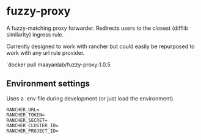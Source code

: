 # fuzzy-proxy
A fuzzy-matching proxy forwarder. Redirects users to the closest (difflib similarity) ingress rule.

Currently designed to work with rancher but could easily be repurposed to work with any url rule provider.

`docker pull maayanlab/fuzzy-proxy:1.0.5

## Environment settings
Uses a .env file during development (or just load the environment).

```env
RANCHER_URL=
RANCHER_TOKEN=
RANCHER_SECRET=
RANCHER_CLUSTER_ID=
RANCHER_PROJECT_ID=
```
